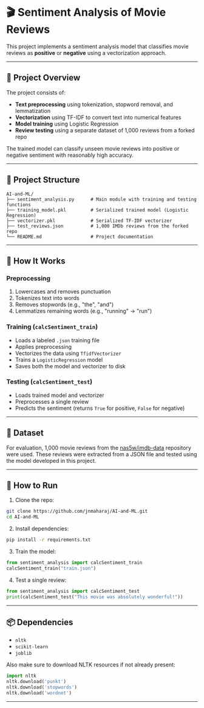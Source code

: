 
# 🎬 Sentiment Analysis of Movie Reviews

This project implements a sentiment analysis model that classifies movie reviews as **positive** or **negative** using a vectorization approach. 

---

## 📌 Project Overview

The project consists of:

- **Text preprocessing** using tokenization, stopword removal, and lemmatization
- **Vectorization** using TF-IDF to convert text into numerical features
- **Model training** using Logistic Regression
- **Review testing** using a separate dataset of 1,000 reviews from a forked repo

The trained model can classify unseen movie reviews into positive or negative sentiment with reasonably high accuracy.

---

## 📂 Project Structure

```
AI-and-ML/
├── sentiment_analysis.py      # Main module with training and testing functions
├── training_model.pkl         # Serialized trained model (Logistic Regression)
├── vectorizer.pkl             # Serialized TF-IDF vectorizer
├── test_reviews.json          # 1,000 IMDb reviews from the forked repo
└── README.md                  # Project documentation
```

---

## 🔧 How It Works

### Preprocessing

1. Lowercases and removes punctuation
2. Tokenizes text into words
3. Removes stopwords (e.g., "the", "and")
4. Lemmatizes remaining words (e.g., "running" → "run")

### Training (`calcSentiment_train`)
- Loads a labeled `.json` training file
- Applies preprocessing
- Vectorizes the data using `TfidfVectorizer`
- Trains a `LogisticRegression` model
- Saves both the model and vectorizer to disk

### Testing (`calcSentiment_test`)
- Loads trained model and vectorizer
- Preprocesses a single review
- Predicts the sentiment (returns `True` for positive, `False` for negative)

---

## 🧪 Dataset

For evaluation, 1,000 movie reviews from the [nas5w/imdb-data](https://github.com/nas5w/imdb-data) repository were used. These reviews were extracted from a JSON file and tested using the model developed in this project.

---

## 🚀 How to Run

1. Clone the repo:
```bash
git clone https://github.com/jnmaharaj/AI-and-ML.git
cd AI-and-ML
```

2. Install dependencies:
```bash
pip install -r requirements.txt
```

3. Train the model:
```python
from sentiment_analysis import calcSentiment_train
calcSentiment_train("train.json")
```

4. Test a single review:
```python
from sentiment_analysis import calcSentiment_test
print(calcSentiment_test("This movie was absolutely wonderful!"))
```

---

## 📦 Dependencies

- `nltk`
- `scikit-learn`
- `joblib`

Also make sure to download NLTK resources if not already present:

```python
import nltk
nltk.download('punkt')
nltk.download('stopwords')
nltk.download('wordnet')
```

---

